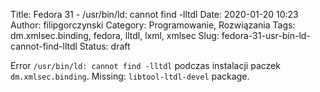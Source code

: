 Title: Fedora 31 - /usr/bin/ld: cannot find -lltdl
Date: 2020-01-20 10:23
Author: filipgorczynski
Category: Programowanie, Rozwiązania
Tags: dm.xmlsec.binding, fedora, lltdl, lxml, xmlsec
Slug: fedora-31-usr-bin-ld-cannot-find-lltdl
Status: draft

Error `/usr/bin/ld: cannot find -lltdl` podczas instalacji paczek `dm.xmlsec.binding`. Missing: `libtool-ltdl-devel` package.
